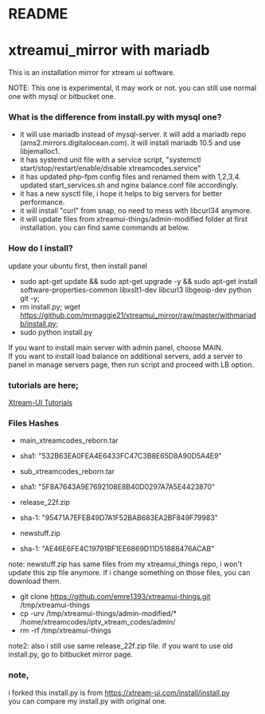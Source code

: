 # README #
# xtreamui_mirror with mariadb

This is an installation mirror for xtream ui software.  
  
NOTE: This one is experimental, it may work or not. you can still use normal one with mysql or bitbucket one.  

### What is the difference from install.py with mysql one? ###  

* it will use mariadb instead of mysql-server. it will add a mariadb repo (ams2.mirrors.digitalocean.com). it will install mariadb 10.5 and use libjemalloc1.
* it has systemd unit file with a service script, "systemctl start/stop/restart/enable/disable xtreamcodes.service"  
* it has updated php-fpm config files and renamed them with 1,2,3,4. updated start_services.sh and nginx balance.conf file accordingly.  
* it has a new sysctl file, i hope it helps to big servers for better performance.  
* it will install "curl" from snap, no need to mess with libcurl34 anymore.  
* it will update files from xtreamui-things/admin-modified folder at first installation. you can find same commands at below.  


### How do I install? ###

update your ubuntu first, then install panel  
  
* sudo apt-get update && sudo apt-get upgrade -y && sudo apt-get install software-properties-common libxslt1-dev libcurl3 libgeoip-dev python git -y;  
* rm install.py; wget https://github.com/mrmaggie21/xtreamui_mirror/raw/master/withmariadb/install.py; 
* sudo python install.py  
  
If you want to install main server with admin panel, choose MAIN.  
If you want to install load balance on additional servers, add a server to panel in manage servers page, then run script and proceed with LB option.  

### tutorials are here; ###

[Xtream-UI Tutorials](https://www.youtube.com/playlist?list=PLJB51brdC_w7dTDxi1MPqiuk3JH5U2ekn "Xtream-UI Tutorials")


### Files Hashes ###
* main_xtreamcodes_reborn.tar
* sha1: "532B63EA0FEA4E6433FC47C3B8E65D8A90D5A4E9"

* sub_xtreamcodes_reborn.tar
* sha1: "5F8A7643A9E7692108E8B40D0297A7A5E4423870"

* release_22f.zip
* sha-1: "95471A7EFEB49D7A1F52BAB683EA2BF849F79983"

* newstuff.zip  
* sha-1: "AE46E6FE4C19791BF1EE6869D11D51888476ACAB"  

note: newstuff.zip has same files from my xtreamui_things repo, i won't update this zip file anymore. if i change something on those files, you can download them.  

* git clone https://github.com/emre1393/xtreamui-things.git /tmp/xtreamui-things  
* cp -urv /tmp/xtreamui-things/admin-modified/* /home/xtreamcodes/iptv_xtream_codes/admin/  
* rm -rf /tmp/xtreamui-things  

note2: also i still use same release_22f.zip file. if you want to use old install.py, go to bitbucket mirror page.

### note,
i forked this install.py is from https://xtream-ui.com/install/install.py  
you can compare my install.py with original one.
